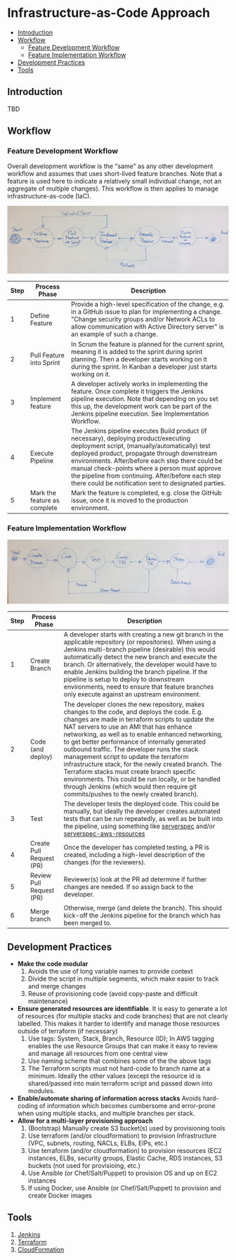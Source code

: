 
# Infrastructure-as-Code Approach

+ [Introduction](#intro)
+ [Workflow](#workflow)
   - [Feature Development Workflow](#dev-workflow)
   - [Feature Implementation Workflow](#impl-workflow)
+ [Development Practices](#practices)
+ [Tools](#tools)

## <a id="intro"></a>Introduction

TBD


## <a id="workflow"></a>Workflow

### <a id="dev-workflow"></a>Feature Development Workflow

Overall development workflow is the "same" as any other development workflow
and assumes that uses short-lived feature branches. Note that a feature is
used here to indicate a relatively small individual change, not an aggregate
of multiple changes). This workflow is then applies to manage
infrastructure-as-code (IaC).

![xxx](./FeatureDevelopmentWorkflow.png)

|Step|Process Phase              |Description                                 |
|----|---------------------------|--------------------------------------------|
| 1  | Define Feature            |Provide a high-level specification of the change, e.g. in a GitHub issue to plan for implementing a change. "Change security groups and/or Network ACLs to allow communication with Active Directory server" is an example of such a change.|
| 2  | Pull Feature into Sprint  |In Scrum the feature is planned for the current sprint, meaning it is added to the sprint during sprint planning. Then a developer starts working on it during the sprint. In Kanban a developer just starts working on it.|
| 3  | Implement feature	       |A developer actively works in implementing the feature. Once complete it triggers the Jenkins pipeline execution. Note that depending on you set this up, the development work can be part of the Jenkins pipeline execution. See Implementation Workflow.|
| 4  | Execute Pipeline          |The Jenkins pipeline executes Build product (if necessary), deploying product/executing deployment script, (manually/automatically)  test deployed product, propagate through downstream environments. After/before each step there could be manual check-points where a person must approve the pipeline from  continuing. After/before each step there could be notification sent to designated parties.|
| 5  | Mark the feature as complete|Mark the feature is completed, e.g. close the GitHub issue, once it is moved to the production environment.|


### <a id="impl-workflow"></a>Feature Implementation Workflow

![xxx](./FeatureImplementationWorkflow.png)


|Step|Process Phase              |Description                                 |
|----|---------------------------|--------------------------------------------|
| 1  | Create Branch             |A developer starts with creating a new git branch in the applicable repository (or repositories). When using a Jenkins multi-branch pipeline (desirable) this would automatically detect the new branch and execute the branch. Or alternatively, the developer would have to enable Jenkins building the branch pipeline. If the pipeline is setup to deploy to downstream environments, need to ensure that feature branches only execute against an upstream environment.|
| 2	 | Code (and deploy)         |The developer clones the new repository, makes changes to the code, and deploys the code. E.g. changes are made in terraform scripts to update the NAT servers to use an AMI that has enhance networking, as well as to enable enhanced networking, to get better performance of internally generated outbound traffic. The developer runs the stack management script to update the terraform infrastructure stack, for the newly created branch. The Terraform stacks must create branch specific environments. This could be run locally, or be handled through Jenkins (which would then require git commits/pushes to the newly created branch).|
| 3	 | Test                      |The developer tests the deployed code. This could be manually, but ideally the developer creates automated tests that can be run repeatedly, as well as be built into the pipeline, using something like [serverspec](http://serverspec.org/) and/or [serverspec-aws-resources](https://github.com/stelligent/serverspec-aws-resources)|
| 4  |Create Pull Request (PR)   |Once the developer has completed testing, a PR is created, including a high-level description of the changes (for the reviewers).|
| 5  |Review Pull Request (PR)   |Reviewer(s) look at the PR ad determine if further changes are needed. If so assign back to the developer.|
| 6  |Merge branch               |Otherwise, merge (and delete the branch). This should kick-off the Jenkins pipeline for the branch which has been merged to.|


## <a id="practices"></a>Development Practices

+  __Make the code modular__
   1. Avoids the use of long variable names to provide context
   2. Divide the script in multiple segments, which make easier to track and
      merge changes
   3. Reuse of provisioning code (avoid copy-paste and difficult maintenance)
+  __Ensure generated resources are identifiable__. It is easy to generate a
  lot of resources (for multiple stacks and code branches) that are not clearly
  labelled. This makes it harder to identify and manage those resources outside
  of terraform (if necessary)
   1. Use tags: System, Stack, Branch, Resource (ID); In AWS tagging enables
      the use Resource Groups that can make it easy to review and manage all
      resources from one central view
   2. Use naming scheme that combines some of the the above tags
      <System>_<Branch>_<Resource>
   3. The Terraform scripts must not hard-code to branch name at a minimum.
      Ideally the other values (except the resource id is shared/passed into
      main terraform script and passed down into modules.
+ __Enable/automate sharing of information across stacks__
   Avoids hard-coding of information which becomes cumbersome and
   error-prone when using multiple stacks, and multiple branches per
   stack.
+ __Allow for a multi-layer provisioning approach__
   1. (Bootstrap) Manually create S3 bucket(s) used by provisioning tools
   2. Use terraform (and/or cloudformation) to provision Infrastructure
      (VPC, subnets, routing, NACLs, ELBs, EIPs, etc.)
   3. Use terraform (and/or cloudformation) to provision resources
      (EC2 instances, ELBs, security groups, Elastic Cache, RDS instances,
       S3 buckets (not used for provisioing, etc.)
   4. Use Ansible (or Chef/Salt/Puppet) to provision OS and up on
      EC2 instances
   5. If using Docker, use Ansible (or Chef/Salt/Puppet) to provision and
      create Docker images




## <a id="tools"></a>Tools


1. [Jenkins](./jenkins/Readme.md)
2. [Terraform](./terraform/Readme.md)
3. [CloudFormation](./cloudformation/Readme.md)
